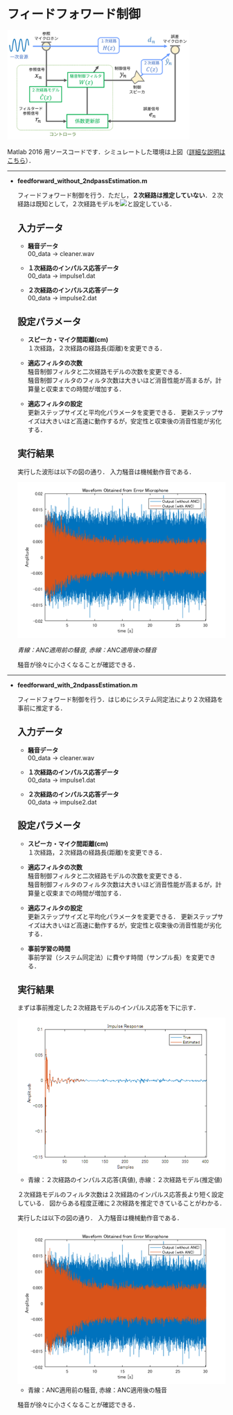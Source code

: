 # フィードフォワード制御   
   
   <img src="https://github.com/YosukeSugiura/ActiveNoiseControl/blob/image/feedforward_system.png" width="420px" />
   
   Matlab 2016 用ソースコードです．シミュレートした環境は上図（[詳細な説明はこちら](https://github.com/YosukeSugiura/ActiveNoiseControl/wiki/フィードフォワード型のシステムモデル)）．

* * * 
- **feedforward_without_2ndpassEstimation.m**  

   フィードフォワード制御を行う．ただし，**２次経路は推定していない**．２次経路は既知として，２次経路モデルを<img src="https://latex.codecogs.com/png.latex?\dpi{120}&space;\hat{C}(z)=C(z)">と設定している． 
   
   ## 入力データ
   
   - **騒音データ**  
      00_data -> cleaner.wav  
      
   - **１次経路のインパルス応答データ**  
      00_data -> impulse1.dat
      
   - **２次経路のインパルス応答データ**  
      00_data -> impulse2.dat
    
   
   ## 設定パラメータ
   
   - **スピーカ・マイク間距離(cm)**  
      １次経路，２次経路の経路長(距離)を変更できる．
      
   - **適応フィルタの次数**  
      騒音制御フィルタと二次経路モデルの次数を変更できる．  
      騒音制御フィルタのフィルタ次数は大きいほど消音性能が高まるが，計算量と収束までの時間が増加する．
      
   - **適応フィルタの設定**   
      更新ステップサイズと平均化パラメータを変更できる．
      更新ステップサイズは大きいほど高速に動作するが，安定性と収束後の消音性能が劣化する．
   
   ## 実行結果
   
   実行した波形は以下の図の通り．
   入力騒音は機械動作音である．
   
   <img src="https://github.com/YosukeSugiura/ActiveNoiseControl/blob/master/01_feedforward/result_ff1.png">  
   
   *青線：ANC適用前の騒音, 赤線：ANC適用後の騒音*  
   
   騒音が徐々に小さくなることが確認できる．
   
* * * 
- **feedforward_with_2ndpassEstimation.m**  

   フィードフォワード制御を行う．はじめにシステム同定法により２次経路を事前に推定する．
   
   ## 入力データ
   
   - **騒音データ**  
      00_data -> cleaner.wav  
      
   - **１次経路のインパルス応答データ**  
      00_data -> impulse1.dat
      
   - **２次経路のインパルス応答データ**  
      00_data -> impulse2.dat
    
   
   ## 設定パラメータ
   
   - **スピーカ・マイク間距離(cm)**  
      １次経路，２次経路の経路長(距離)を変更できる．
      
   - **適応フィルタの次数**  
      騒音制御フィルタと二次経路モデルの次数を変更できる．  
      騒音制御フィルタのフィルタ次数は大きいほど消音性能が高まるが，計算量と収束までの時間が増加する．
      
   - **適応フィルタの設定**   
      更新ステップサイズと平均化パラメータを変更できる．
      更新ステップサイズは大きいほど高速に動作するが，安定性と収束後の消音性能が劣化する．
    
   - **事前学習の時間**   
      事前学習（システム同定法）に費やす時間（サンプル長）を変更できる．
   
   ## 実行結果
   
   まずは事前推定した２次経路モデルのインパルス応答を下に示す．
   
   <img src="https://github.com/YosukeSugiura/ActiveNoiseControl/blob/master/01_feedforward/result_2ndpath.png">  
   
   - 青線：２次経路のインパルス応答(真値), 赤線：２次経路モデル(推定値)
   
   ２次経路モデルのフィルタ次数は２次経路のインパルス応答長より短く設定している．
   図からある程度正確に２次経路を推定できていることがわかる．
   
   実行したは以下の図の通り．
   入力騒音は機械動作音である．
   
   <img src="https://github.com/YosukeSugiura/ActiveNoiseControl/blob/master/01_feedforward/result_ff2.png">  
   
   - 青線：ANC適用前の騒音, 赤線：ANC適用後の騒音
   
   騒音が徐々に小さくなることが確認できる．
